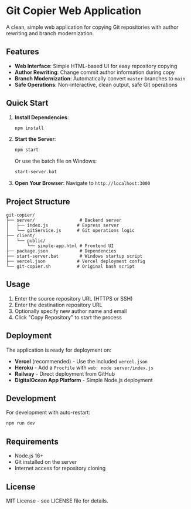 # Git Copier Web Application

A clean, simple web application for copying Git repositories with author rewriting and branch modernization.

## Features

- **Web Interface**: Simple HTML-based UI for easy repository copying
- **Author Rewriting**: Change commit author information during copy
- **Branch Modernization**: Automatically convert `master` branches to `main`
- **Safe Operations**: Non-interactive, clean output, safe Git operations

## Quick Start

1. **Install Dependencies**:
   ```bash
   npm install
   ```

2. **Start the Server**:
   ```bash
   npm start
   ```
   
   Or use the batch file on Windows:
   ```bash
   start-server.bat
   ```

3. **Open Your Browser**:
   Navigate to `http://localhost:3000`

## Project Structure

```
git-copier/
├── server/                 # Backend server
│   ├── index.js           # Express server
│   └── gitService.js      # Git operations logic
├── client/
│   └── public/
│       └── simple-app.html # Frontend UI
├── package.json            # Dependencies
├── start-server.bat        # Windows startup script
├── vercel.json            # Vercel deployment config
└── git-copier.sh          # Original bash script
```

## Usage

1. Enter the source repository URL (HTTPS or SSH)
2. Enter the destination repository URL
3. Optionally specify new author name and email
4. Click "Copy Repository" to start the process

## Deployment

The application is ready for deployment on:
- **Vercel** (recommended) - Use the included `vercel.json`
- **Heroku** - Add a `Procfile` with `web: node server/index.js`
- **Railway** - Direct deployment from GitHub
- **DigitalOcean App Platform** - Simple Node.js deployment

## Development

For development with auto-restart:
```bash
npm run dev
```

## Requirements

- Node.js 16+ 
- Git installed on the server
- Internet access for repository cloning

## License

MIT License - see LICENSE file for details.
